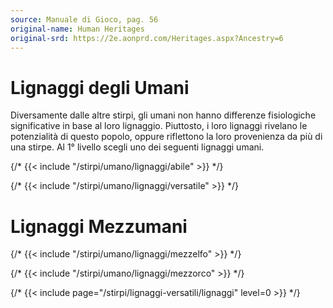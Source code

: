 ```yaml
---
source: Manuale di Gioco, pag. 56
original-name: Human Heritages
original-srd: https://2e.aonprd.com/Heritages.aspx?Ancestry=6
---
```


# Lignaggi degli Umani

Diversamente dalle altre stirpi, gli umani non hanno differenze fisiologiche
significative in base al loro lignaggio. Piuttosto, i loro lignaggi rivelano le
potenzialità di questo popolo, oppure riflettono la loro provenienza da più di
una stirpe. Al 1° livello scegli uno dei seguenti lignaggi umani.

{/* {{< include "/stirpi/umano/lignaggi/abile" >}} */}

{/* {{< include "/stirpi/umano/lignaggi/versatile" >}} */}

# Lignaggi Mezzumani

{/* {{< include "/stirpi/umano/lignaggi/mezzelfo" >}} */}

{/* {{< include "/stirpi/umano/lignaggi/mezzorco" >}} */}

{/* {{< include page="/stirpi/lignaggi-versatili/lignaggi" level=0 >}} */}
